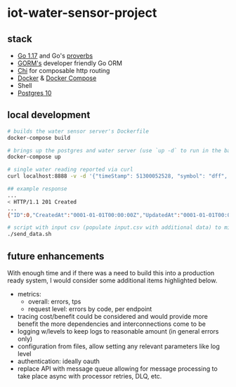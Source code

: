 # iot-water-sensor-project

## stack

- [Go 1.17](https://go.dev/doc/go1.17) and Go's [proverbs](https://go-proverbs.github.io/)
- [GORM's](https://gorm.io/docs/) developer friendly Go ORM
- [Chi](https://github.com/go-chi/chi) for composable http routing
- [Docker](https://docs.docker.com/desktop/) & [Docker Compose](https://docs.docker.com/compose/)
- Shell
- [Postgres 10](https://www.postgresql.org/about/news/postgresql-10-released-1786/)

## local development

```bash
# builds the water sensor server's Dockerfile
docker-compose build

# brings up the postgres and water server (use `up -d` to run in the background)
docker-compose up

# single water reading reported via curl
curl localhost:8888 -v -d '{"timeStamp": 51300052528, "symbol": "dff", "volume": 277, "temperature": 235}'

## example response
...
< HTTP/1.1 201 Created
...
{"ID":0,"CreatedAt":"0001-01-01T00:00:00Z","UpdatedAt":"0001-01-01T00:00:00Z","DeletedAt":null,"timeStamp":51300052528,"symbol":"dff","volume":277,"temperature":235}

# script with input csv (populate input.csv with additional data) to mimic many sensors
./send_data.sh
```

## future enhancements

With enough time and if there was a need to build this into a production ready system, I would consider some additional items highlighted below.

- metrics:
  - overall: errors, tps
  - request level: errors by code, per endpoint
- tracing cost/benefit could be considered and would provide more benefit the more dependencies and interconnections come to be
- logging w/levels to keep logs to reasonable amount (in general errors only)
- configuration from files, allow setting any relevant parameters like log level
- authentication: ideally oauth
- replace API with message queue allowing for message processing to take place async with processor retries, DLQ, etc.
